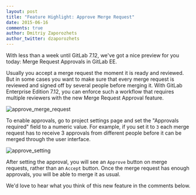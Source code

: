 ```yaml
---
layout: post
title: "Feature Highlight: Approve Merge Request"
date: 2015-06-16
comments: true
author: Dmitriy Zaporozhets
author_twitter: dzaporozhets
---
```


With less than a week until GitLab 7.12, we've got a nice preview for you today:
Merge Request Approvals in GitLab EE.

Usually you accept a merge request the moment it is ready and reviewed.
But in some cases you want to make sure that every merge request is reviewed
and signed off by several people before merging it.
With GitLab Enterprise Edition 7.12, you can enforce such a workflow
that requires multiple reviewers with the new Merge Request Approval feature.

![approve_merge_request](/images/feature_approval/mr.png)

<!-- more -->

To enable approvals, go to project settings page and set the
"Approvals required" field to a numeric value. For example, if you set it to `3`
each merge request has to receive 3 approvals from different people
before it can be merged through the user interface.

![approve_setting](/images/feature_approval/settings.png)

After setting the approval, you will see an `Approve` button on merge requests,
rather than an `Accept` button. Once the merge request has enough approvals,
you will be able to merge it as usual.

We'd love to hear what you think of this new feature in the comments below.